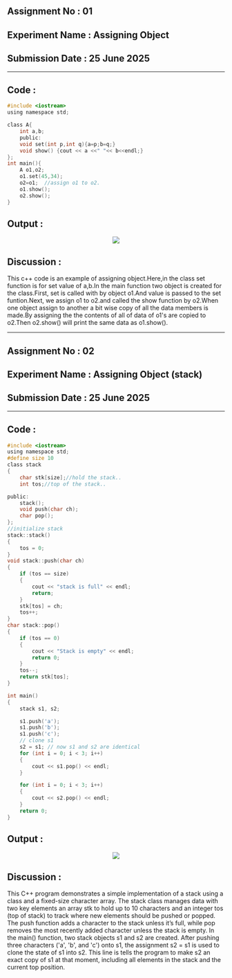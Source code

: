 ## **Assignment No : 01**
## **Experiment Name :  Assigning Object**
## **Submission Date : 25 June 2025**
----------

## **Code :**
```C
#include <iostream>
using namespace std;

class A{
    int a,b;
    public:
    void set(int p,int q){a=p;b=q;}
    void show() {cout << a <<" "<< b<<endl;}
};
int main(){
    A o1,o2;
    o1.set(45,34);
    o2=o1;  //assign o1 to o2.
    o1.show();
    o2.show();
}
```
## **Output :**
<p align="center">
<img src="https://github.com/user-attachments/assets/9e66e4e6-886f-4e48-a36c-a5329952deb7">

## **Discussion :**
This c++ code is an example of assigning object.Here,in the class set function is for set value of a,b.In the main function two object is created for the class.First, set is called with by object o1.And value is passed to the set funtion.Next, we assign o1 to o2.and called the show function by o2.When one object assign to another a bit wise copy of all the data members is made.By assigning the the contents of all of data of o1's are copied to o2.Then o2.show() will print the same data as o1.show().


-------------



## **Assignment No : 02**
## **Experiment Name :  Assigning Object (stack)**
## **Submission Date : 25 June 2025**
----------

## **Code :**
```C
#include <iostream>
using namespace std;
#define size 10
class stack
{
    char stk[size];//hold the stack..
    int tos;//top of the stack..

public:
    stack();
    void push(char ch);
    char pop();
};
//initialize stack
stack::stack()
{
    tos = 0;
}
void stack::push(char ch)
{
    if (tos == size)
    {
        cout << "stack is full" << endl;
        return;
    }
    stk[tos] = ch;
    tos++;
}
char stack::pop()
{
    if (tos == 0)
    {
        cout << "Stack is empty" << endl;
        return 0;
    }
    tos--;
    return stk[tos];
}

int main()
{
    stack s1, s2;

    s1.push('a');
    s1.push('b');
    s1.push('c');
    // clone s1
    s2 = s1; // now s1 and s2 are identical
    for (int i = 0; i < 3; i++)
    {
        cout << s1.pop() << endl;
    }

    for (int i = 0; i < 3; i++)
    {
        cout << s2.pop() << endl;
    }
    return 0;
}
```
## **Output :**
<p align="center">
<img src="https://github.com/user-attachments/assets/d340e68e-51b0-4382-a756-8de1438a8466">

## **Discussion :**
This C++ program demonstrates a simple implementation of a stack using a class and a fixed-size character array. The stack class manages data with two key elements an array stk to hold up to 10 characters and an integer tos (top of stack) to track where new elements should be pushed or popped. The push function adds a character to the stack unless it’s full, while pop removes the most recently added character unless the stack is empty. In the main() function, two stack objects s1 and s2 are created. After pushing three characters ('a', 'b', and 'c') onto s1, the assignment s2 = s1 is used to clone the state of s1 into s2. This line is tells the program to make s2 an exact copy of s1 at that moment, including all elements in the stack and the current top position.
